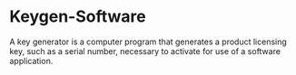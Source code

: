 # Keygen-Software
A key generator is a computer program that generates a product licensing key, such as a serial number, necessary to activate for use of a software application.
